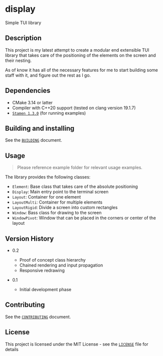 # display

Simple TUI library

## Description

This project is my latest attempt to create a modular end extensible TUI
library that takes care of the positioning of the elements on the screen and
their nesting.

As of know it has all of the necessary features for me to start building some
staff with it, and figure out the rest as I go.

## Dependencies

* CMake 3.14 or latter
* Compiler with C++20 support (tested on clang version 19.1.7)
* [`Stamen 1.3.0`](https://github.com/DimitrijeDobrota/stamen) (for running examples)


## Building and installing

See the [`BUILDING`](BUILDING.md) document.


## Usage

> Please reference example folder for relevant usage examples.

The library provides the following classes:
* `Element`: Base class that takes care of the absolute positioning
* `Display`: Main entry point to the terminal screen
* `Layout`: Container for one element
* `LayoutMulti`: Container for multiple elements
* `LayoutRigid`: Divide a screen into custom rectangles
* `Window`: Bass class for drawing to the screen
* `WindowPivot`: Window that can be placed in the corners or center of the layout


## Version History

* 0.2
    * Proof of concept class hierarchy
    * Chained rendering and input propagation
    * Responsive redrawing

* 0.1
    * Initial development phase


## Contributing

See the [`CONTRIBUTING`](CONTRIBUTING.md) document.


## License

This project is licensed under the MIT License - see the [`LICENSE`](LICENSE.md) file for details

